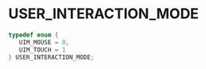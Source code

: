 # USER_INTERACTION_MODE

```C
typedef enum {
   UIM_MOUSE = 0,
   UIM_TOUCH = 1
} USER_INTERACTION_MODE;
```
